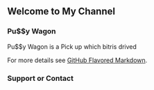 ## Welcome to My Channel

###  Pu$$y Wagon 
 Pu$$y Wagon is a Pick up which bitris drived




For more details see [GitHub Flavored Markdown](https://guides.github.com/features/mastering-markdown/).



### Support or Contact


